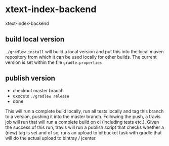 # xtext-index-backend
xtext-index-backend


## build local version

`./gradlew install` will build a local version and put this into the local maven repository from which it can be used locally for other builds. The current version is set within the file `gradle.properties`

## publish version

- checkout master branch
- execute `./gradlew release` 
- done

This will run a complete build locally, run all tests locally and tag this branch to a version, pushing it into the master branch. Following
the push, a travis job will run that will run a complete build on ci (including tests etc.). Given the success of this run, travis will run
a publish script that checks whether a (new) tag is set and of so, runs an upload to bitbucket task with gradle that will do the actual
upload to bintray / jcenter.
